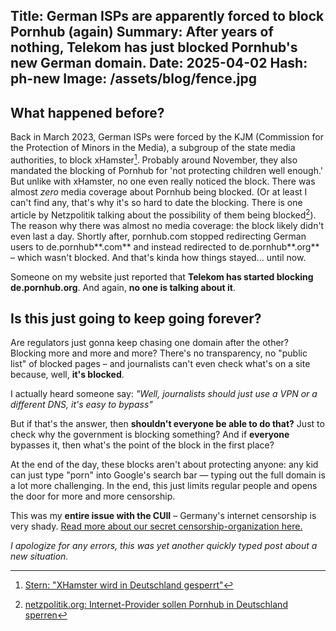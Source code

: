 Title: German ISPs are apparently forced to block Pornhub (again)
Summary: After years of nothing, Telekom has just blocked Pornhub's new German domain.
Date: 2025-04-02 
Hash: ph-new
Image: /assets/blog/fence.jpg 
-----------------
## What happened before?  
Back in March 2023, German ISPs were forced by the KJM (Commission for the Protection of Minors in the Media), 
a subgroup of the state media authorities, to block xHamster[^1]. Probably around November, they also mandated the blocking of Pornhub for 'not protecting children well enough.'  
But unlike with xHamster, no one even really noticed the block. There was almost *zero* media coverage about Pornhub being blocked. 
(Or at least I can't find any, that's why it's so hard to date the blocking. There is one article by Netzpolitik talking about the possibility of them being blocked[^2]). 
The reason why there was almost no media coverage: the block likely didn't even last a day. Shortly after, pornhub.com stopped redirecting German users to de.pornhub**.com** and instead redirected to de.pornhub**.org** – which wasn't blocked. 
And that's kinda how things stayed... until now.   

Someone on my website just reported that **Telekom has started blocking de.pornhub.org**. And again, **no one is talking about it**.  

## Is this just going to keep going forever?  

Are regulators just gonna keep chasing one domain after the other? Blocking more and more and more? There's no transparency, no "public list" of blocked pages – 
and journalists can't even check what's on a site because, well, **it's blocked**.  

I actually heard someone say:
*"Well, journalists should just use a VPN or a different DNS, it's easy to bypass"*  

But if that's the answer, then **shouldn't everyone be able to do that?** Just to check why the government is blocking something? 
And if **everyone** bypasses it, then what's the point of the block in the first place?  

At the end of the day, these blocks aren't about protecting anyone: any kid can just type "porn" into Google's search bar — typing out the full domain is a lot more challenging. 
In the end, this just limits regular people and opens the door for more and more censorship.  

This was my **entire issue with the CUII** – Germany's internet censorship is very shady. [Read more about our secret censorship-organization here.](/blog/exposing-the-cuii)  

*I apologize for any errors, this was yet another quickly typed post about a new situation.*

[^1]: [Stern: "XHamster wird in Deutschland gesperrt"](https://www.stern.de/digital/online/-xhamster--wird-in-deutschland-gesperrt---pornos-sind-kein-kinderprogramm--31672550.html)  
[^2]: [netzpolitik.org: Internet-Provider sollen Pornhub in Deutschland sperren](https://netzpolitik.org/2023/medienaufsicht-internet-provider-sollen-pornhub-in-deutschland-sperren/)